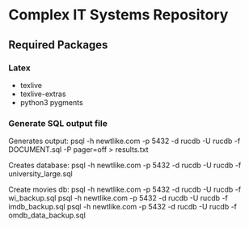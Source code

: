 # Complex IT Systems Repository

## Required Packages

### Latex
- texlive
- texlive-extras
- python3 pygments

### Generate SQL output file

Generates output:
psql -h newtlike.com -p 5432 -d rucdb -U rucdb -f DOCUMENT.sql -P pager=off > results.txt 

Creates database:
psql -h newtlike.com -p 5432 -d rucdb -U rucdb -f university_large.sql

Create movies db:
psql -h newtlike.com -p 5432 -d rucdb -U rucdb -f wi_backup.sql
psql -h newtlike.com -p 5432 -d rucdb -U rucdb -f imdb_backup.sql
psql -h newtlike.com -p 5432 -d rucdb -U rucdb -f omdb_data_backup.sql

